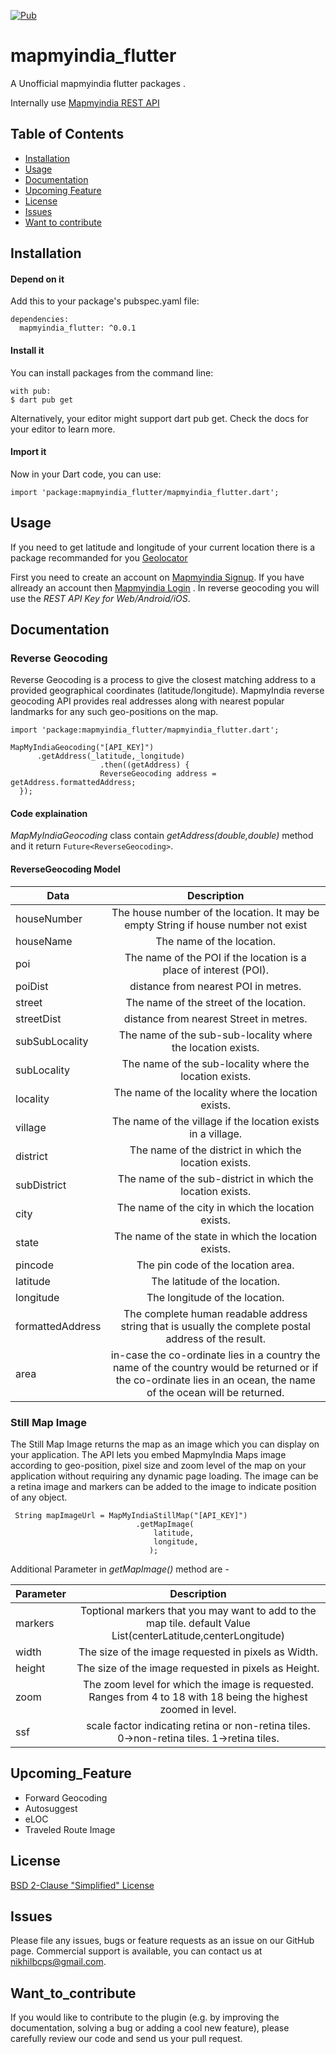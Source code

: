[![Pub](https://img.shields.io/pub/v/mapmyindia_flutter)](https://pub.dev/packages/mapmyindia_flutter/versions/0.0.1)

# mapmyindia_flutter

A Unofficial mapmyindia flutter packages .

Internally use [Mapmyindia REST API](https://www.mapmyindia.com/api/advanced-maps/doc/autosuggest-api) 

## Table of Contents
- [Installation](#installation)
- [Usage](#usage) 
- [Documentation](#documentation)
- [Upcoming Feature](#upcoming_feature)
- [License](#license)
- [Issues](#issues)
- [Want to contribute](#want_to_contribute)

## Installation

 #### Depend on it
 Add this to your package's pubspec.yaml file:
```
dependencies:
  mapmyindia_flutter: ^0.0.1
```
#### Install it
You can install packages from the command line:
```
with pub:
$ dart pub get
```
Alternatively, your editor might support dart pub get. Check the docs for your editor to learn more.

#### Import it
Now in your Dart code, you can use:
```
import 'package:mapmyindia_flutter/mapmyindia_flutter.dart';
```
## Usage
  If you need to get latitude and longitude of your current location there is a package recommanded for you [Geolocator](https://pub.dev/packages/geolocator)


  First you need to create an account on [Mapmyindia Signup](https://www.mapmyindia.com/api/signup). If you have allready an account then  [Mapmyindia Login](https://www.mapmyindia.com/api/login) . In reverse geocoding you will use the *REST API Key for Web/Android/iOS*.

## Documentation

### Reverse Geocoding 
  
  Reverse Geocoding is a process to give the closest matching address to a provided geographical coordinates (latitude/longitude). MapmyIndia reverse geocoding API provides real addresses along with nearest popular landmarks for any such geo-positions on the map.

  ```
  import 'package:mapmyindia_flutter/mapmyindia_flutter.dart';
  
  MapMyIndiaGeocoding("[API_KEY]")
        .getAddress(_latitude,_longitude)
                      .then((getAddress) {
                      ReverseGeocoding address = getAddress.formattedAddress;            
    });
  ```
  #### Code explaination
  
  *MapMyIndiaGeocoding* class contain *getAddress(double,double)* method and it return ```Future<ReverseGeocoding>```.
  
  #### ReverseGeocoding Model 
    
|     Data      |  Description  |
| ------------- |:----------------------------------------------------------------------------------:|
| houseNumber   | The house number of the location. It may be empty String if house number not exist | 
| houseName     | The name of the location.    |  
| poi           | The name of the POI if the location is a place of interest (POI).     | 
| poiDist       | distance from nearest POI in metres.                                   |
| street        | The name of the street of the location.                                |
| streetDist    | distance from nearest Street in metres.                                |
| subSubLocality | The name of the sub-sub-locality where the location exists.            |
| subLocality   | The name of the sub-locality where the location exists.                |
| locality      | The name of the locality where the location exists.                    |
| village       | The name of the village if the location exists in a village.          |
| district      |  The name of the district in which the location exists.              |
| subDistrict   | The name of the sub-district in which the location exists.           |
|  city         | The name of the city in which the location exists.                   |
|  state        |The name of the state in which the location exists.                   |
| pincode       | The pin code of the location area.                                   |
| latitude      |  The latitude of the location.                                       |
|longitude      | The longitude of the location.                                       |
|formattedAddress |  The complete human readable address string that is usually the complete postal address of the result. |
|area     | in-case the co-ordinate lies in a country the name of the country would be returned or if the co-ordinate lies in an ocean, the name of the ocean will be returned.|

### Still Map Image 


  The Still Map Image returns the map as an image which you can display on your application. The API lets you embed MapmyIndia Maps image according to geo-position, pixel size and zoom level of the map on your application without requiring any dynamic page loading. The image can be a retina image and markers can be added to the image to indicate position of any object.

  ```
   String mapImageUrl = MapMyIndiaStillMap("[API_KEY]")
                              .getMapImage(
                                  latitude,
                                  longitude,
                                 );
  ```
  Additional Parameter in *getMapImage()* method are -

|   Parameter   |  Description  |
| ------------- |:----------------------------------------------------------------------------------:|
| markers     | Toptional markers that you may want to add to the map tile.  default Value List(centerLatitude,centerLongitude) | 
| width     | The size of the image requested in pixels as Width.    |  
| height     | The size of the image requested in pixels as Height.     | 
| zoom       | The zoom level for which the image is requested. Ranges from 4 to 18 with 18 being the highest zoomed in level.                                 |
| ssf         | scale factor indicating retina or non-retina tiles. 0→non-retina tiles. 1→retina tiles.                             |

## Upcoming_Feature

- Forward Geocoding
- Autosuggest 
- eLOC
- Traveled Route Image

## License 

[BSD 2-Clause "Simplified" License](https://github.com/nikhiladmin/mapmyindia-flutter/blob/master/LICENSE)

## Issues
Please file any issues, bugs or feature requests as an issue on our GitHub page. Commercial support is available, you can contact us at nikhilbcps@gmail.com.

## Want_to_contribute
If you would like to contribute to the plugin (e.g. by improving the documentation, solving a bug or adding a cool new feature), please carefully review our code and send us your pull request.


  

